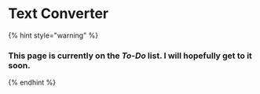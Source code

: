 # Text Converter

{% hint style="warning" %}
### This page is currently on the _To-Do_ list. I will hopefully get to it soon.
{% endhint %}
